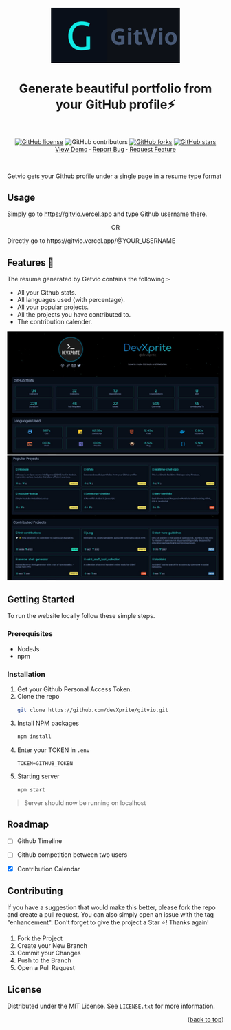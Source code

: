 <div id="top"></div>

<p align="center">
  <a href="https://github.com/devXprite/GitVio">
    <img src="_includes/GitVio.png" alt="Gitvio logo" width="300" />
  </a>
</p>

<h1 align="center">Generate beautiful portfolio from your GitHub profile⚡️</h1>

<br>
    
<p align="center">
    <a href="https://github.com/devXprite/GitVio/blob/master/LICENSE"><img alt="GitHub license" src="https://img.shields.io/github/license/devXprite/GitVio"></a>
    <img alt="GitHub contributors" src="https://img.shields.io/github/contributors/devXprite/GitVio">
    <a href="https://github.com/devXprite/GitVio/network"><img alt="GitHub forks" src="https://img.shields.io/github/forks/devXprite/GitVio"></a>
    <a href="https://github.com/devXprite/GitVio/stargazers"><img alt="GitHub stars" src="https://img.shields.io/github/stars/devXprite/GitVio"></a>
    <br/>
    <a href="https://gitvio.vercel.app/">View Demo</a>
    ·
    <a href="https://github.com/devXprite/GitVio/issues/new?assignees=&labels=bug&template=bug_report.md&title=">Report Bug</a>
    ·
    <a href="https://github.com/devXprite/gitvio/issues">Request Feature</a>
</p>
<br />

Getvio gets your Github profile under a single page in a resume type format

## Usage 

Simply go to https://gitvio.vercel.app and type Github username there.
<p align="center">OR</p>
Directly go to https://gitvio.vercel.app/@YOUR_USERNAME


## Features 🚀

The resume generated by Getvio contains the following :-
- All your Github stats.
- All languages used (with percentage).
- All your popular projects.
- All the projects you have contributed to.
- The contribution calender.

[![GitVio1](_includes/1.jpg)](https://gitvio.vercel.app/)
[![GitVio2](_includes/2.jpg)](https://gitvio.vercel.app/)
<!-- [![GitVio3](_includes/3.jpg)](https://gitvio.vercel.app/) -->

## Getting Started

To run the website locally follow these simple steps.

### Prerequisites

* NodeJs
* npm

### Installation

1. Get your Github Personal Access Token.
2. Clone the repo
   ```sh
   git clone https://github.com/devXprite/gitvio.git
   ```
3. Install NPM packages
   ```sh
   npm install
   ```
4. Enter your TOKEN in `.env`
   ```env
   TOKEN=GITHUB_TOKEN
   ```
5. Starting server
   ```bash
   npm start
   ```
>  Server should now be running on localhost

<!-- USAGE EXAMPLES -->
<!-- ## Usage
Use this space to show useful examples of how a project can be used. Additional screenshots, code examples and demos work well in this space. You may also link to more resources.
_For more examples, please refer to the [Documentation](https://example.com)_
<p align="right">(<a href="#top">back to top</a>)</p> -->


<!-- ROADMAP -->
## Roadmap

- [ ] Github Timeline
- [ ] Github competition between two users
- [x] Contribution Calendar




<!-- CONTRIBUTING -->
## Contributing

If you have a suggestion that would make this better, please fork the repo and create a pull request. You can also simply open an issue with the tag "enhancement".
Don't forget to give the project a Star ⭐! Thanks again!

1. Fork the Project
2. Create your New Branch 
3. Commit your Changes 
4. Push to the Branch 
5. Open a Pull Request



<!-- LICENSE -->
 ## License

Distributed under the MIT License. See `LICENSE.txt` for more information.

<p align="right">(<a href="#top">back to top</a>)</p>

<!-- MARKDOWN LINKS & IMAGES
[contributors-shield]: https://img.shields.io/github/contributors/devXprite/gitvio.svg?style=for-the-badge
[contributors-url]: https://github.com/devXprite/gitvio/graphs/contributors
[forks-shield]: https://img.shields.io/github/forks/devXprite/gitvio.svg?style=for-the-badge
[forks-url]: https://github.com/devXprite/gitvio/network/members
[stars-shield]: https://img.shields.io/github/stars/devXprite/gitvio.svg?style=for-the-badge
[stars-url]: https://github.com/devXprite/gitvio/stargazers
[issues-shield]: https://img.shields.io/github/issues/devXprite/gitvio.svg?style=for-the-badge
[issues-url]: https://github.com/devXprite/gitvio/issues
[license-shield]: https://img.shields.io/github/license/devXprite/gitvio.svg?style=for-the-badge
[license-url]: https://github.com/devXprite/gitvio/blob/master/LICENSE.txt
[linkedin-shield]: https://img.shields.io/badge/-LinkedIn-black.svg?style=for-the-badge&logo=linkedin&colorB=555
[linkedin-url]: https://linkedin.com/in/linkedin_username
[product-screenshot]: _includes/desktop.png -->
